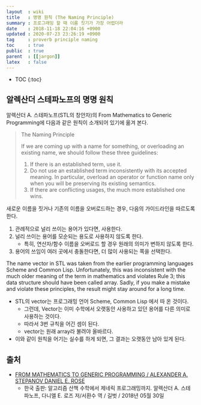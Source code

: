 ```yaml
---
layout  : wiki
title   : 명명 원칙 (The Naming Principle)
summary : 프로그래밍 할 때 이름 짓기가 가장 어렵더라
date    : 2018-11-18 22:04:16 +0900
updated : 2020-07-23 23:26:19 +0900
tag     : proverb principle naming
toc     : true
public  : true
parent  : [[jargon]]
latex   : false
---
```

* TOC
{:toc}

## 알렉산더 스테파노프의 명명 원칙

알렉산더 A. 스테파노프(STL의 창안자)의 From Mathematics to Generic Programming에 다음과 같은 원칙이 소개되어 있기에 옮겨 본다.

> The Naming Principle
>
> If we are coming up with a name for something, or overloading an existing name, we should follow these three guidelines:
>
> 1. If there is an established term, use it.
> 2. Do not use an established term inconsistently with its accepted meaning. In particular, overload an operator or function name only when you will be preserving its existing semantics.
> 3. If there are conflicting usages, the much more established one wins.

새로운 이름을 짓거나 기존의 이름을 오버로드하는 경우, 다음의 가이드라인을 따르도록 한다.

1. 관례적으로 널리 쓰이는 용어가 있다면, 사용한다.
2. 널리 쓰이는 용어를 모순되는 용도로 사용하지 않도록 한다.
    * 특히, 연산자/함수 이름을 오버로드 할 경우 원래의 의미가 변하지 않도록 한다.
3. 용어의 쓰임이 여러 곳에서 충돌한다면, 더 많이 사용되는 쪽을 선택한다.

>
The name vector in STL was taken from the earlier programming languages Scheme and Common Lisp. Unfortunately, this was inconsistent with the much older meaning of the term in mathematics and violates Rule 3; this data structure should have been called array. Sadly, if you make a mistake and violate these principles, the result might stay around for a long time.

* STL의 vector는 프로그래밍 언어 Scheme, Common Lisp 에서 따 온 것이다.
    * 그런데, Vector는 이미 수학에서 오랫동안 사용하고 있던 용어를 다른 의미로 사용하는 것이다.
    * 따라서 3번 규칙을 어긴 셈이 된다.
    * vector는 원래 array라 불려야 올바르다.
* 이와 같이 원칙을 어기는 실수를 하게 되면, 그 결과는 오랫동안 남아 있게 된다.


## 출처

* [FROM MATHEMATICS TO GENERIC PROGRAMMING / ALEXANDER A. STEPANOV DANIEL E. ROSE](http://www.fm2gp.com/ )
    * 한국 출판: 알고리즘 산책 수학에서 제네릭 프로그래밍까지. 알렉산더 A. 스테파노프, 다니엘 E. 로즈 저/서환수 역 / 길벗 / 2018년 05월 30일


